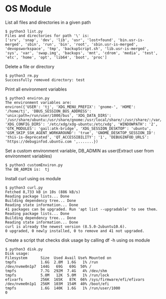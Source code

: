 # OS Module

List all files and directories in a given path

    $ python3 list.py
    Files and directories for path '\' is: 
    ['srv', 'snap', 'dev', 'lib', 'usr', 'lost+found', 'bin.usr-is-merged', 'sbin', 'run', 'bin', 'root', 'sbin.usr-is-merged', 'devopsworkspace', 'tmp', 'backupScript.sh', 'lib.usr-is-merged', 'sys', 'var', 'swap.img', 'backups', 'mnt', 'cdrom', 'media', 'test', 'etc', 'home', 'opt', 'lib64', 'boot', 'proc']

Delete a file or directory

    $ python3 rm.py
    Successfully removed directory: test

Print all environment variables

    $ python3 environ.py
    The environment variables are:
    environ({'USER': 'tj', 'XDG_MENU_PREFIX': 'gnome-', 'HOME': '/home/tj', 'DBUS_SESSION_BUS_ADDRESS': 'unix:path=/run/user/1000/bus', 'XDG_DATA_DIRS': '/usr/share/ubuntu:/usr/share/gnome:/usr/local/share/:/usr/share/:/var/lib/snapd/desktop', 'XDG_CONFIG_DIRS': '/etc/xdg/xdg-ubuntu:/etc/xdg', 'WINDOWPATH': '2', 'GTK_MODULES': 'gail:atk-bridge', 'XDG_SESSION_DESKTOP': 'ubuntu', 'GSM_SKIP_SSH_AGENT_WORKAROUND': 'true', 'GNOME_DESKTOP_SESSION_ID': 'this-is-deprecated', 'QT_ACCESSIBILITY': '1', 'DEBUGINFOD_URLS': 'https://debuginfod.ubuntu.com ',.......})

Set a custom environment variable, DB_ADMIN as user(Extract user from environment variables)

    $ python3 customEnviron.py
    The DB_ADMIN is:  tj
    
Install curl using os module

    $ python3 curl.py 
    Fetched 8,733 kB in 10s (886 kB/s)        
    Reading package lists... Done
    Building dependency tree... Done
    Reading state information... Done
    41 packages can be upgraded. Run 'apt list --upgradable' to see them.
    Reading package lists... Done
    Building dependency tree... Done
    Reading state information... Done
    curl is already the newest version (8.5.0-2ubuntu10.6).
    0 upgraded, 0 newly installed, 0 to remove and 41 not upgraded.

Create a script that checks disk usage by calling df -h using os module

    $ python3 disk.py      
    Disk usage: 
    Filesystem      Size  Used Avail Use% Mounted on
    tmpfs           1.6G  2.8M  1.6G   1% /run
    /dev/nvme0n1p7  144G   69G   69G  50% /
    tmpfs           7.7G  292M  7.4G   4% /dev/shm
    tmpfs           5.0M   12K  5.0M   1% /run/lock
    efivarfs        256K  165K   87K  66% /sys/firmware/efi/efivars
    /dev/nvme0n1p1  256M  103M  154M  40% /boot/efi
    tmpfs           1.6G  140K  1.6G   1% /run/user/1000
    0
